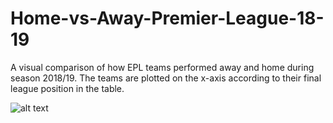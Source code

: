 # Home-vs-Away-Premier-League-18-19
A visual comparison of how EPL teams performed away and home during season 2018/19. The teams are plotted on the x-axis according to their final league position in the table.

![alt text](https://github.com/ghaikanav/Home-vs-Away-Premier-League-18-19/blob/master/sort_prem.png?raw=true)
